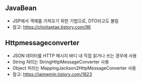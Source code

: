 ## JavaBean

-   JSP에서 객체를 가져오기 위한 기법으로, DTO라고도 불림
-   참고: https://choitaetae.tistory.com/96

## Httpmessageconverter

-   JSON 데이터를 HTTP 메시지 바디 내 직접 읽거나 쓰는 경우에 사용
-   String 처리는 StringHttpMessageConverter 사용
-   Object 처리는 MappingJackson2HttpMessageConverter 사용
-   참고: https://jaimemin.tistory.com/1823
